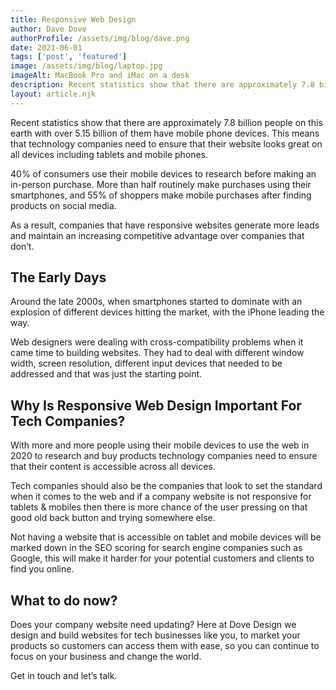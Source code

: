 ```yaml
---
title: Responsive Web Design
author: Dave Dove
authorProfile: /assets/img/blog/dave.png
date: 2021-06-01
tags: ['post', 'featured']
image: /assets/img/blog/laptop.jpg
imageAlt: MacBook Pro and iMac on a desk
description: Recent statistics show that there are approximately 7.8 billion people on this earth with over 5.15 billion of them have mobile phone devices. This means that technology companies need to ensure that their website looks great on all devices including tablets and mobile phones.
layout: article.njk
---
```


Recent statistics show that there are approximately 7.8 billion people on this earth with over 5.15 billion of them have mobile phone devices. This means that technology companies need to ensure that their website looks great on all devices including tablets and mobile phones.

40% of consumers use their mobile devices to research before making an in-person purchase. More than half routinely make purchases using their smartphones, and 55% of shoppers make mobile purchases after finding products on social media.

As a result, companies that have responsive websites generate more leads and maintain an increasing competitive advantage over companies that don’t.

## The Early Days

Around the late 2000s, when smartphones started to dominate with an explosion of different devices hitting the market, with the iPhone leading the way.

Web designers were dealing with cross-compatibility problems when it came time to building websites. They had to deal with different window width, screen resolution, different input devices that needed to be addressed and that was just the starting point.

<!-- ![Person holding an iPad](/assets/img/blog/ipad.jpg "Person holding an iPad") -->

## Why Is Responsive Web Design Important For Tech Companies?

With more and more people using their mobile devices to use the web in 2020 to research and buy products technology companies need to ensure that their content is accessible across all devices.

Tech companies should also be the companies that look to set the standard when it comes to the web and if a company website is not responsive for tablets & mobiles then there is more chance of the user pressing on that good old back button and trying somewhere else.

Not having a website that is accessible on tablet and mobile devices will be marked down in the SEO scoring for search engine companies such as Google, this will make it harder for your potential customers and clients to find you online.

## What to do now?

Does your company website need updating? Here at Dove Design we design and build websites for tech businesses like you, to market your products so customers can access them with ease, so you can continue to focus on your business and change the world.

Get in touch and let’s talk.
